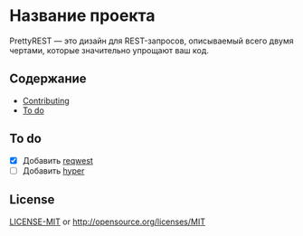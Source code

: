 # Название проекта
PrettyREST — это дизайн для REST-запросов, описываемый всего двумя чертами, которые значительно упрощают ваш код.

## Содержание
- [Contributing](#contributing)
- [To do](#to-do)

## To do
- [x] Добавить [reqwest](https://docs.rs/reqwest/latest/reqwest/)
- [ ] Добавить [hyper](https://docs.rs/hyper/latest/hyper/)

## License

[LICENSE-MIT](https://github.com/bugRanger/PrettyRest/blob/main/LICENSE-MIT) or <http://opensource.org/licenses/MIT>